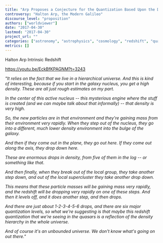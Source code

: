 ```yaml
---
title: "Arp Proposes a Conjecture for the Quantization Based Upon the Densities of Space"
controversy: "Halton Arp, the Modern Galileo"
discourse_level: "proposition"
authors: ["worldviewer"]
date: "2017-04-30"
lastmod: "2017-04-30"
project_url: ""
categories: ["astronomy", "astrophysics", "cosmology", "redshift", "quasars", "halton arp", "instrinsic redshift youtube video", "quantization", "interstellar matter"]
metrics: []
---
```


Halton Arp Intrinsic Redshift

https://youtu.be/EckBfKPAGNM?t=3243

_"It relies on the fact that we live in a hierarchical universe.  And this is kind of interesting, because if you start in the galaxy nucleus, you get a high density.  These are all just rough estimates on my part._

_In the center of this active nucleus -- this mysterious engine where the stuff is created (and we can maybe talk about that informally) -- that density is very high._

_So, the new particles are in that environment and they're gaining mass from their environment very rapidly.  When they step out of the nucleus, they go into a different, much lower density environment into the bulge of the galaxy._

_And then if they come out in the plane, they go out here.  If they come out along the axis, they drop down here._

_These are enormous drops in density, from five of them in the log -- or something like that._

_And then finally, when they break out of the local group, they take another step down, and out of the local supercluster they take another drop down._

_This means that these particle masses will be gaining mass very rapidly, and the redshift will be dropping very rapidly on one of these steps.  And then it levels off, and it does another step, and then drops._

_And there are just about 1-2-3-4-5-6 drops, and there are six major quantization levels, so what we're suggesting is that maybe this redshift quantization that we're seeing in the quasars is a reflection of the density hierarchy in the whole universe._

_And of course it's an unbounded universe.  We don't know what's going on out there."_